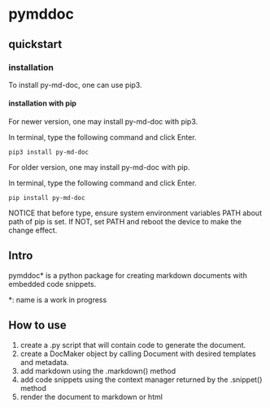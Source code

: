 # pymddoc
## quickstart 
### installation
To install py-md-doc, one can use pip3.

#### installation with pip
For newer version, one may install py-md-doc with pip3.

In terminal, type the following command and click Enter.

    pip3 install py-md-doc

For older version, one may install py-md-doc with pip.

In terminal, type the following command and click Enter.

    pip install py-md-doc

NOTICE that before type, ensure system environment variables PATH about path of pip is set. If NOT, set PATH and reboot the device to make the change effect.

## Intro
pymddoc* is a python package for creating markdown documents with embedded code snippets.

*: name is a work in progress

## How to use
1. create a .py script that will contain code to generate the document.
2. create a DocMaker object by calling Document with desired templates and metadata.
3. add markdown using the .markdown() method
4. add code snippets using the context manager returned by the .snippet() method
5. render the document to markdown or html






